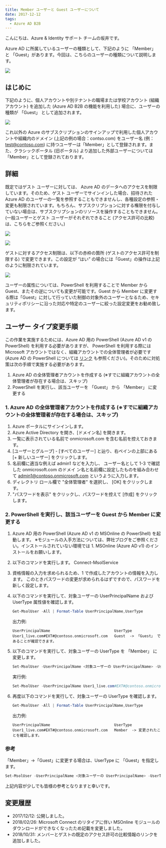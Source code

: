 ```yaml
---
title: Member ユーザーと Guest ユーザーについて
date: 2017-12-12
tags:
  - Azure AD B2B
---
```




こんにちは、Azure & Identity サポート チームの坂井です。
 
Azure AD に所属しているユーザーの種類として、下記のように 「Member」 と 「Guest」があります。今回は、こちらのユーザーの種類について説明します。

![](./member-and-guest-user/member-and-guest.png)
 
## はじめに

下記のように、個人アカウントや別テナントの職場または学校アカウント (組織アカウント) を追加した (Azure AD B2B の機能を利用した) 場合に、ユーザーの種類が 「Guest」 として追加されます。
 
![](./member-and-guest-user/personal-work-account.png)
 
これ以外の Azure のサブスクリプションのサインアップで利用した個人アカウントや組織内のドメイン (上記の例の場合：contso.com) をユーザー名 (例：test@contoso.com) に持つユーザーは「Member」として登録されます。また、クラシックポータル  (旧ポータル) より追加した外部ユーザーについては 「Member」として登録されております。
 
## 詳細

既定ではゲスト ユーザーに対しては、 Azure AD のデータへのアクセスを制限しています。そのため、ゲスト ユーザーでサインインした場合、招待された Azure AD のユーザーの一覧を参照することもできませんし、各種設定の参照・変更も制限されています。もちろん、サブスクリプションに対する権限を付与していない場合は、サブスクリプションのリソースを操作することもできません。
(一般ユーザーとゲスト ユーザーがそれぞれできること (アクセス許可の比較) は、こちらをご参照ください。)
 
![](./member-and-guest-user/access-denied.png)

![](./member-and-guest-user/no-access-permission.png)
 
ゲストに対するアクセス制限は、以下の赤枠の箇所 (ゲストのアクセス許可を制限する) で変更できます。この設定が “はい” の場合には「Guest」の操作は上記のように制限されています。
 
![](./member-and-guest-user/guest-users-permissions-are-limited.png)
 
ユーザーの属性については、PowerShell を利用することで Member から Guest、またその逆についても変更が可能です。Guest から Member  に変更する際は「Guest」に対して行っていた制御の対象外のユーザーとなるため、セキュリティポリシーに沿った対応や特定のユーザーに絞った設定変更をお勧め致します。
 
## ユーザー タイプ変更手順

この作業を実施するためには、Azure AD 用の PowerShell (Azure AD v1 の PowerShell) を利用する必要がありますが、 PowerShell を利用する際には Microsoft アカウントではなく、組織アカウントでの全体管理者が必要です (Azure AD の PowerShell については [リンク](https://blogs.technet.microsoft.com/jpazureid/2017/12/04/aad-powershell/) も参照ください)。そのために対処策は次の手順で実施する必要があります。
 
1. Azure AD の全体管理者アカウントを作成する (※すでに組織アカウントの全体管理者が存在する場合は、スキップ)
2. PowerShell を実行し、該当ユーザーを 「Guest」 から 「Member」 に変更する
 
### 1. Azure AD の全体管理者アカウントを作成する (※すでに組織アカウントの全体管理者が存在する場合は、スキップ)

1. Azure ポータルにサインインします。
2. Azure Active Directory を開き、[ドメイン名] を開きます。
3. 一覧に表示されている名前で onmicrosoft.com を含む名前を控えておきます。
4. [ユーザーとグループ] - [すべてのユーザー] と辿り、右ペインの上部にある [+ 新しいユーザー] をクリックします。
5. 名前欄に適当な例えば admin1 などを入力し、 ユーザー名として 1-3 で確認した onmicrosoft.com のドメイ
ン名と名前欄に設定したものを組み合わせて admin1@contoso.onmicrosoft.com というように入力します。
6. ディレクトリ ロール欄で "全体管理者" を選択し、 [OK] をクリックします。
7. "パスワードを表示" をクリックし、パスワードを控えて [作成] をクリックします。
 
### 2. PowerShell を実行し、該当ユーザーを Guest から Member に変更する

1. Azure AD 用の PowerShell (Azure AD v1 の MSOnline の PowerShell) を起動します。
※モジュールの入手方法については、弊社ブログをご参照ください。インストールされていない環境では 1. MSOnline (Azure AD v1) のインストールをお願いします。
2. 以下のコマンドを実行します。
Connect-MsolService
3. 資格情報の入力を求められるため、1 で作成したアカウントの情報を入力します。
このときパスワードの変更が求められるはずですので、パスワードを新しく設定します。
4. 以下のコマンドを実行して、対象ユーザーの UserPrincipalName および UserType 属性値を確認します。

    ```powershell
    Get-MsolUser -All | Format-Table UserPrincipalName,UserType
    ```

    出力例:
    ```
    UserPrincipalName                             UserType
    User1_live.com#EXT#@contoso.onmicrosoft.com   Guest  -> 「Guest」 であることが確認できます。
    ```
 
5. 以下のコマンドを実行して、対象ユーザーの UserType を 「Member」 に変更します。

    ```powershell
    Set-MsolUser -UserPrincipalName <対象ユーザーの UserPrincipalName> -UserType Member
    ```

    実行例:

    ```powershell
    Set-MsolUser -UserPrincipalName User1_live.com#EXT#@contoso.onmicrosoft.com -UserType Member
    ```

 6. 再度以下のコマンドを実行して、対象ユーザーの UserType を確認します。

    ```powershell
    Get-MsolUser -All | Format-Table UserPrincipalName,UserType
    ```

    出力例:
    ```
    UserPrincipalName                             UserType
    User1_live.com#EXT#@contoso.onmicrosoft.com   Member  -> 変更されたことを確認します。
    ```
 
### 参考

「Member」→「Guest」に変更する場合は、UserType に 「Guest」を指定します。

```powershell
Set-MsolUser -UserPrincipalName <対象ユーザーの UserPrincipalName> -UserType Guest
```
 
上記内容が少しでも皆様の参考となりますと幸いです。
 
## 変更履歴
- 2017/12/12: 公開しました。
- 2018/02/26: Microsoft Connect のリタイアに伴い MSOnline モジュールのダウンロードができなくなったため記載を変更しました。
- 2018/10/31: メンバーとゲストの既定のアクセス許可の比較情報のリンクを追加しました。